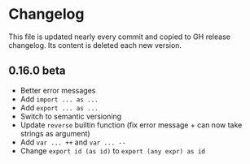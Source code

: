 # Changelog
This file is updated nearly every commit and copied to GH release changelog. Its content is deleted each new version.

## 0.16.0 beta
* Better error messages
* Add `import ... as ...`
* Add `export ... as ...`
* Switch to semantic versioning
* Update `reverse` builtin function (fix error message + can now take strings as argument)
* Add `var ... ++` and `var ... --`
* Change `export id (as id)` to `export (any expr) as id`
